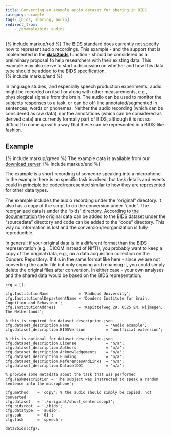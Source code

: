 ```yaml
---
title: Converting an example audio dataset for sharing in BIDS
category: example
tags: [bids, sharing, audio]
redirect_from:
    - /example/bids_audio/
---
```


{% include markup/red %}
The [BIDS standard](https://bids.neuroimaging.io)  does currently not specify how to represent audio recordings. This example - and the support that is implemented in the **[data2bids](/reference/data2bids)** function - should be considered as a preliminary proposal to help researchers with their existing data. This example may also serve to start a discussion on whether and how this data type should be added to the [BIDS specification](http://bids-specification.readthedocs.io).  
{% include markup/end %}

In language studies, and especially speech production experiments, audio might be recorded on itself or along with other measurements, e.g., physiological signals from the brain. The audio can be used to monitor the subjects responses to a task, or can be off-line annotated/segmented in sentences, words or phonemes. Neither the audio recording (which can be considered as raw data), nor the annotations (which can be considered as derived data) are currently formally part of BIDS, although it is not so difficult to come up with a way that these can be represented in a BIDS-like fashion.

## Example

{% include markup/green %}
The example data is available from our [download server](https://download.fieldtriptoolbox.org/example/bids_audio/).
{% include markup/end %}

The example is a short recording of someone speaking into a microphone. In the example there is no specific task involved, but task details and events could in principle be coded/represented similar to how they are represented for other data types.

The example includes the audio recording under the “original” directory. It also has a copy of the script to do the conversion under “code”. The reorganized data is under the “bids” directory. According to [the documentation](https://bids-specification.readthedocs.io/en/stable/02-common-principles.html#source-vs-raw-vs-derived-data) the original data can be added to the BIDS dataset under the “sourcedata” directory and code can be added to the “code” directory. This way no information is lost and the conversion/reorganization is fully reproducible.

In general: if your original data is in a different format than the BIDS representation (e.g., DICOM instead of NIfTI), you probably want to keep a copy of the original data, e.g., on a data acquisition collection on the Donders Repository. If it is in the same format like here - since we are not converting the audio file but only copying and renaming it, you could simply delete the original files after conversion. In either case - your own analyses and the shared data would be based on the BIDS representation.

```
cfg = [];

cfg.InstitutionName             = 'Radboud University';
cfg.InstitutionalDepartmentName = 'Donders Institute for Brain, Cognition and Behaviour';
cfg.InstitutionAddress          = 'Kapittelweg 29, 6525 EN, Nijmegen, The Netherlands';

% this is required for dataset_description.json
cfg.dataset_description.Name                = 'Audio example';
cfg.dataset_description.BIDSVersion         = 'unofficial extension';

% this is optional for dataset_description.json
cfg.dataset_description.License             = 'n/a';
cfg.dataset_description.Authors             = 'n/a';
cfg.dataset_description.Acknowledgements    = 'n/a';
cfg.dataset_description.Funding             = 'n/a';
cfg.dataset_description.ReferencesAndLinks  = 'n/a';
cfg.dataset_description.DatasetDOI          = 'n/a';

% provide some metadata about the task that was performed
cfg.TaskDescription = 'The subject was instructed to speak a random sentence into the microphone';

cfg.method    = 'copy'; % the audio should simply be copied, not converted
cfg.dataset   = './original/short_sentence.mp3';
cfg.bidsroot  = './bids';
cfg.datatype  = 'audio';
cfg.sub       = '01';
cfg.task      = 'speech';

data2bids(cfg);
```
